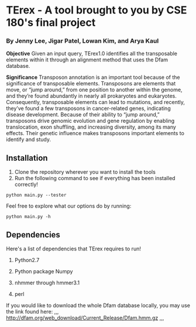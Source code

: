 # TErex - A tool brought to you by CSE 180's final project 
### By Jenny Lee, Jigar Patel, Lowan Kim, and Arya Kaul


**Objective**
Given an input query, TErex1.0 identifies all the transposable elements within it through
an alignment method that uses the Dfam database.

**Significance**
Transposon annotation is an important tool because of the significance of transposable
elements. Transposons are elements that move, or “jump around,” from one position to
another within the genome, and they’re found abundantly in nearly all prokaryotes and
eukaryotes. Consequently, transposable elements can lead to mutations, and recently,
they’ve found a few transposons in cancer-related genes, indicating disease
development. Because of their ability to “jump around,” transposons drive genomic
evolution and gene regulation by enabling translocation, exon shuffling, and increasing
diversity, among its many effects. Their genetic influence makes transposons important
elements to identify and study.

## Installation
1. Clone the repository wherever you want to install the tools
2. Run the following command to see if everything has been installed correctly!

```
python main.py --tester
```

Feel free to explore what our options do by running:

```
python main.py -h
```

## Dependencies
Here's a list of dependencies that TErex requires to run!

1. Python2.7 


2. Python package Numpy


3. nhmmer through hmmer3.1


4. perl

If you would like to download the whole Dfam database locally, you may use the link found here:
,,,
http://dfam.org/web_download/Current_Release/Dfam.hmm.gz
,,,
